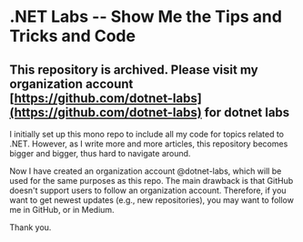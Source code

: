 # .NET Labs -- Show Me the Tips and Tricks and Code

## This repository is archived. Please visit my organization account [https://github.com/dotnet-labs](https://github.com/dotnet-labs) for dotnet labs

I initially set up this mono repo to include all my code for topics related to .NET. However, as I write more and more articles, this repository becomes bigger and bigger, thus hard to navigate around.

Now I have created an organization account @dotnet-labs, which will be used for the same purposes as this repo. The main drawback is that GitHub doesn't support users to follow an organization account. Therefore, if you want to get newest updates (e.g., new repositories), you may want to follow me in GitHub, or in Medium.

Thank you.
